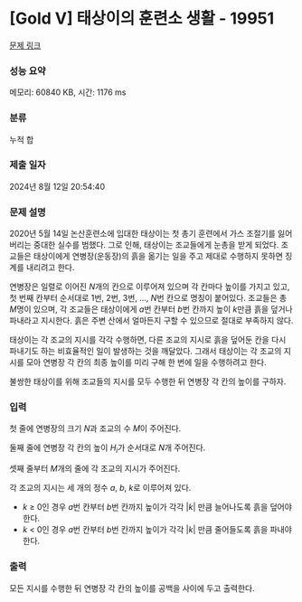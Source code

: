 # [Gold V] 태상이의 훈련소 생활 - 19951 

[문제 링크](https://www.acmicpc.net/problem/19951) 

### 성능 요약

메모리: 60840 KB, 시간: 1176 ms

### 분류

누적 합

### 제출 일자

2024년 8월 12일 20:54:40

### 문제 설명

<p>2020년 5월 14일 논산훈련소에 입대한 태상이는 첫 총기 훈련에서 가스 조절기를 잃어버리는 중대한 실수를 범했다. 그로 인해, 태상이는 조교들에게 눈총을 받게 되었다. 조교들은 태상이에게 연병장(운동장)의 흙을 옮기는 일을 주고 제대로 수행하지 못하면 징계를 내리려고 한다.</p>

<p>연병장은 일렬로 이어진 <em>N</em>개의 칸으로 이루어져 있으며 각 칸마다 높이를 가지고 있고, 첫 번째 칸부터 순서대로 1번, 2번, 3번, ..., <em>N</em>번 칸으로 명칭이 붙어있다. 조교들은 총 <em>M</em>명이 있으며, 각 조교들은 태상이에게 <em>a</em>번 칸부터 <em>b</em>번 칸까지 높이 <em>k</em>만큼 흙을 덮거나 파내라고 지시한다. 흙은 주변 산에서 얼마든지 구할 수 있으므로 절대로 부족하지 않다.</p>

<p>태상이는 각 조교의 지시를 각각 수행하면, 다른 조교의 지시로 흙을 덮어둔 칸을 다시 파내기도 하는 비효율적인 일이 발생하는 것을 깨달았다. 그래서 태상이는 각 조교의 지시를 모아 연병장 각 칸의 최종 높이를 미리 구해 한 번에 일을 수행하려고 한다.</p>

<p>불쌍한 태상이를 위해 조교들의 지시를 모두 수행한 뒤 연병장 각 칸의 높이를 구하자.</p>

### 입력 

 <p>첫 줄에 연병장의 크기 <em>N</em>과 조교의 수 <em>M</em>이 주어진다.</p>

<p>둘째 줄에 연병장 각 칸의 높이 <em>H<sub>i</sub></em>가 순서대로 <em>N</em>개 주어진다.</p>

<p>셋째 줄부터 <em>M</em>개의 줄에 각 조교의 지시가 주어진다.</p>

<p>각 조교의 지시는 세 개의 정수 <em>a</em>, <em>b</em>, <em>k</em>로 이루어져 있다.</p>

<ul>
	<li><em>k </em>≥ 0인 경우 <em>a</em>번 칸부터 <em>b</em>번 칸까지 높이가 각각 |<em>k</em>| 만큼 늘어나도록 흙을 덮어야 한다.</li>
	<li><em>k</em> < 0인 경우 <em>a</em>번 칸부터 <em>b</em>번 칸까지 높이가 각각 |<em>k</em>| 만큼 줄어들도록 흙을 파내야 한다.</li>
</ul>

### 출력 

 <p>모든 지시를 수행한 뒤 연병장 각 칸의 높이를 공백을 사이에 두고 출력한다.</p>

